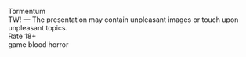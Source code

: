 Tormentum   
TW! — The presentation may contain unpleasant images or touch upon unpleasant topics.  
Rate 18+  
game blood horror
